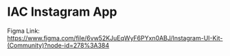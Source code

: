 # IAC Instagram App


Figma Link: https://www.figma.com/file/6vw52KJuEqWyF6PYxn0ABJ/Instagram-UI-Kit-(Community)?node-id=278%3A384

